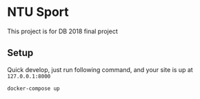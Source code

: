# NTU Sport

This project is for DB 2018 final project

## Setup

Quick develop, just run following command, and your site is up at `127.0.0.1:8000`

```
docker-compose up 
```